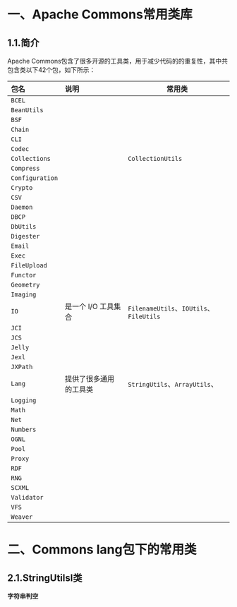 # 一、Apache Commons常用类库

## 1.1.简介

Apache Commons包含了很多开源的工具类，用于减少代码的的重复性，其中共包含类以下42个包，如下所示：

| 包名            | 说明                   | 常用类                                  |
| :-------------- | :--------------------- | --------------------------------------- |
| `BCEL`          |                        |                                         |
| `BeanUtils`     |                        |                                         |
| `BSF`           |                        |                                         |
| `Chain`         |                        |                                         |
| `CLI`           |                        |                                         |
| `Codec`         |                        |                                         |
| `Collections`   |                        | `CollectionUtils`                       |
| `Compress`      |                        |                                         |
| `Configuration` |                        |                                         |
| `Crypto`        |                        |                                         |
| `CSV`           |                        |                                         |
| `Daemon`        |                        |                                         |
| `DBCP`          |                        |                                         |
| `DbUtils`       |                        |                                         |
| `Digester`      |                        |                                         |
| `Email`         |                        |                                         |
| `Exec`          |                        |                                         |
| `FileUpload`    |                        |                                         |
| `Functor`       |                        |                                         |
| `Geometry`      |                        |                                         |
| `Imaging`       |                        |                                         |
| `IO`            | 是一个 I/O 工具集合    | `FilenameUtils`、`IOUtils`、`FileUtils` |
| `JCI`           |                        |                                         |
| `JCS`           |                        |                                         |
| `Jelly`         |                        |                                         |
| `Jexl`          |                        |                                         |
| `JXPath`        |                        |                                         |
| `Lang`          | 提供了很多通用的工具类 | `StringUtils`、`ArrayUtils`、           |
| `Logging`       |                        |                                         |
| `Math`          |                        |                                         |
| `Net`           |                        |                                         |
| `Numbers`       |                        |                                         |
| `OGNL`          |                        |                                         |
| `Pool`          |                        |                                         |
| `Proxy`         |                        |                                         |
| `RDF`           |                        |                                         |
| `RNG`           |                        |                                         |
| `SCXML`         |                        |                                         |
| `Validator`     |                        |                                         |
| `VFS`           |                        |                                         |
| `Weaver`        |                        |                                         |



# 二、Commons lang包下的常用类

## 2.1.StringUtilsl类

**字符串判空**

